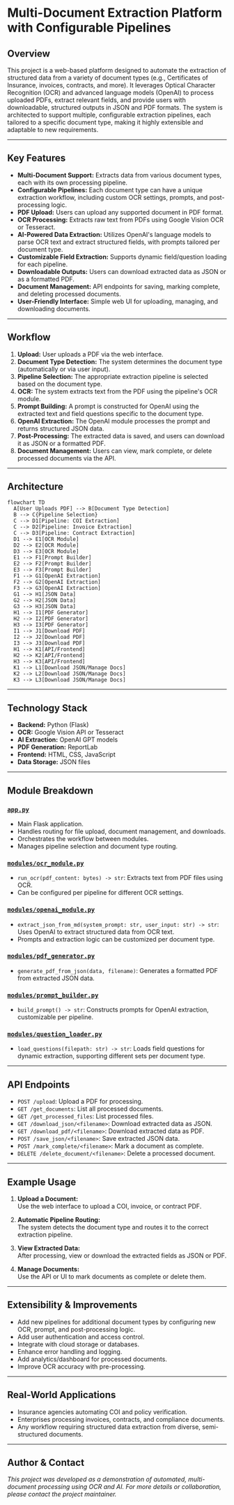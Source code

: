 # Multi-Document Extraction Platform with Configurable Pipelines

## Overview

This project is a web-based platform designed to automate the extraction of structured data from a variety of document types (e.g., Certificates of Insurance, invoices, contracts, and more). It leverages Optical Character Recognition (OCR) and advanced language models (OpenAI) to process uploaded PDFs, extract relevant fields, and provide users with downloadable, structured outputs in JSON and PDF formats. The system is architected to support multiple, configurable extraction pipelines, each tailored to a specific document type, making it highly extensible and adaptable to new requirements.

---

## Key Features

- **Multi-Document Support:** Extracts data from various document types, each with its own processing pipeline.
- **Configurable Pipelines:** Each document type can have a unique extraction workflow, including custom OCR settings, prompts, and post-processing logic.
- **PDF Upload:** Users can upload any supported document in PDF format.
- **OCR Processing:** Extracts raw text from PDFs using Google Vision OCR or Tesseract.
- **AI-Powered Data Extraction:** Utilizes OpenAI's language models to parse OCR text and extract structured fields, with prompts tailored per document type.
- **Customizable Field Extraction:** Supports dynamic field/question loading for each pipeline.
- **Downloadable Outputs:** Users can download extracted data as JSON or as a formatted PDF.
- **Document Management:** API endpoints for saving, marking complete, and deleting processed documents.
- **User-Friendly Interface:** Simple web UI for uploading, managing, and downloading documents.

---

## Workflow

1. **Upload:** User uploads a PDF via the web interface.
2. **Document Type Detection:** The system determines the document type (automatically or via user input).
3. **Pipeline Selection:** The appropriate extraction pipeline is selected based on the document type.
4. **OCR:** The system extracts text from the PDF using the pipeline's OCR module.
5. **Prompt Building:** A prompt is constructed for OpenAI using the extracted text and field questions specific to the document type.
6. **OpenAI Extraction:** The OpenAI module processes the prompt and returns structured JSON data.
7. **Post-Processing:** The extracted data is saved, and users can download it as JSON or a formatted PDF.
8. **Document Management:** Users can view, mark complete, or delete processed documents via the API.

---

## Architecture

```mermaid
flowchart TD
  A[User Uploads PDF] --> B[Document Type Detection]
  B --> C{Pipeline Selection}
  C --> D1[Pipeline: COI Extraction]
  C --> D2[Pipeline: Invoice Extraction]
  C --> D3[Pipeline: Contract Extraction]
  D1 --> E1[OCR Module]
  D2 --> E2[OCR Module]
  D3 --> E3[OCR Module]
  E1 --> F1[Prompt Builder]
  E2 --> F2[Prompt Builder]
  E3 --> F3[Prompt Builder]
  F1 --> G1[OpenAI Extraction]
  F2 --> G2[OpenAI Extraction]
  F3 --> G3[OpenAI Extraction]
  G1 --> H1[JSON Data]
  G2 --> H2[JSON Data]
  G3 --> H3[JSON Data]
  H1 --> I1[PDF Generator]
  H2 --> I2[PDF Generator]
  H3 --> I3[PDF Generator]
  I1 --> J1[Download PDF]
  I2 --> J2[Download PDF]
  I3 --> J3[Download PDF]
  H1 --> K1[API/Frontend]
  H2 --> K2[API/Frontend]
  H3 --> K3[API/Frontend]
  K1 --> L1[Download JSON/Manage Docs]
  K2 --> L2[Download JSON/Manage Docs]
  K3 --> L3[Download JSON/Manage Docs]
```

---

## Technology Stack

- **Backend:** Python (Flask)
- **OCR:** Google Vision API or Tesseract
- **AI Extraction:** OpenAI GPT models
- **PDF Generation:** ReportLab
- **Frontend:** HTML, CSS, JavaScript
- **Data Storage:** JSON files

---

## Module Breakdown

### [`app.py`](app.py)

- Main Flask application.
- Handles routing for file upload, document management, and downloads.
- Orchestrates the workflow between modules.
- Manages pipeline selection and document type routing.

### [`modules/ocr_module.py`](modules/ocr_module.py)

- `run_ocr(pdf_content: bytes) -> str`: Extracts text from PDF files using OCR.
- Can be configured per pipeline for different OCR settings.

### [`modules/openai_module.py`](modules/openai_module.py)

- `extract_json_from_md(system_prompt: str, user_input: str) -> str`: Uses OpenAI to extract structured data from OCR text.
- Prompts and extraction logic can be customized per document type.

### [`modules/pdf_generator.py`](modules/pdf_generator.py)

- `generate_pdf_from_json(data, filename)`: Generates a formatted PDF from extracted JSON data.

### [`modules/prompt_builder.py`](modules/prompt_builder.py)

- `build_prompt() -> str`: Constructs prompts for OpenAI extraction, customizable per pipeline.

### [`modules/question_loader.py`](modules/question_loader.py)

- `load_questions(filepath: str) -> str`: Loads field questions for dynamic extraction, supporting different sets per document type.

---

## API Endpoints

- `POST /upload`: Upload a PDF for processing.
- `GET /get_documents`: List all processed documents.
- `GET /get_processed_files`: List processed files.
- `GET /download_json/<filename>`: Download extracted data as JSON.
- `GET /download_pdf/<filename>`: Download extracted data as PDF.
- `POST /save_json/<filename>`: Save extracted JSON data.
- `POST /mark_complete/<filename>`: Mark a document as complete.
- `DELETE /delete_document/<filename>`: Delete a processed document.

---

## Example Usage

1. **Upload a Document:**  
   Use the web interface to upload a COI, invoice, or contract PDF.

2. **Automatic Pipeline Routing:**  
   The system detects the document type and routes it to the correct extraction pipeline.

3. **View Extracted Data:**  
   After processing, view or download the extracted fields as JSON or PDF.

4. **Manage Documents:**  
   Use the API or UI to mark documents as complete or delete them.

---

## Extensibility & Improvements

- Add new pipelines for additional document types by configuring new OCR, prompt, and post-processing logic.
- Add user authentication and access control.
- Integrate with cloud storage or databases.
- Enhance error handling and logging.
- Add analytics/dashboard for processed documents.
- Improve OCR accuracy with pre-processing.

---

## Real-World Applications

- Insurance agencies automating COI and policy verification.
- Enterprises processing invoices, contracts, and compliance documents.
- Any workflow requiring structured data extraction from diverse, semi-structured documents.

---

## Author & Contact

_This project was developed as a demonstration of automated, multi-document processing using OCR and AI. For more details or collaboration, please contact the project maintainer._
